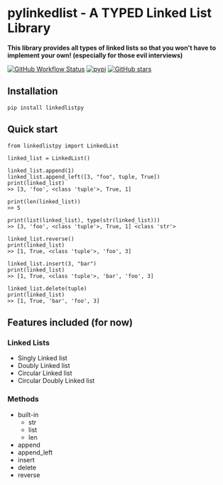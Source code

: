 # pylinkedlist - A TYPED Linked List Library
**This library provides all types of linked lists so that you won't have to implement your own! (especially for those evil interviews)**

[![GitHub Workflow Status](https://img.shields.io/github/workflow/status/packetsss/linkedlistpy/Tests?style=for-the-badge)](https://github.com/packetsss/linkedlistpy/actions) [![pypi](https://shields.io/pypi/v/linkedlistpy?style=for-the-badge)](https://pypi.org/project/linkedlistpy/) [![GitHub stars](https://img.shields.io/github/stars/packetsss/linkedlistpy?style=for-the-badge)](https://github.com/packetsss/linkedlistpy/stargazers)


## Installation
```
pip install linkedlistpy
```

## Quick start
```
from linkedlistpy import LinkedList

linked_list = LinkedList()

linked_list.append(1)
linked_list.append_left([3, "foo", tuple, True])
print(linked_list)
>> [3, 'foo', <class 'tuple'>, True, 1]

print(len(linked_list))
>> 5

print(list(linked_list), type(str(linked_list)))
>> [3, 'foo', <class 'tuple'>, True, 1] <class 'str'>

linked_list.reverse()
print(linked_list)
>> [1, True, <class 'tuple'>, 'foo', 3]

linked_list.insert(3, "bar")
print(linked_list)
>> [1, True, <class 'tuple'>, 'bar', 'foo', 3]

linked_list.delete(tuple)
print(linked_list)
>> [1, True, 'bar', 'foo', 3]

```


## Features included (for now)

### Linked Lists
- Singly Linked list
- Doubly Linked list
- Circular Linked list
- Circular Doubly Linked list

### Methods
- built-in
  - str
  - list
  - len
- append
- append_left
- insert
- delete
- reverse
